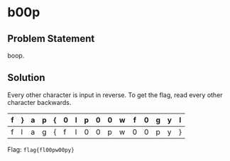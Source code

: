 # b00p
## Problem Statement

boop.

## Solution

Every other character is input in reverse. To get the flag, read every other character backwards.

| f | } | a | p | { | 0 | l | p | 0 | 0 | w | f | 0 | g | y | l |
|---|---|---|---|---|---|---|---|---|---|---|---|---|---|---|---|
| f | l | a | g | { | f | l | 0 | 0 | p | w | 0 | 0 | p | y | } |

Flag: `flag{fl00pw00py}`
